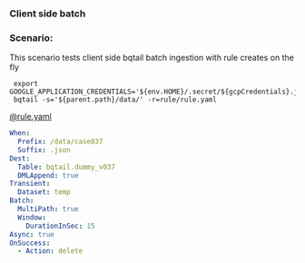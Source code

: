 ### Client side batch 

### Scenario:

This scenario tests client side bqtail batch ingestion with rule creates on the fly

```
 export GOOGLE_APPLICATION_CREDENTIALS='${env.HOME}/.secret/${gcpCredentials}.json'
 bqtail -s='${parent.path}/data/' -r=rule/rule.yaml 

```



[@rule.yaml](rule/rule.yaml)
```yaml
When:
  Prefix: /data/case037
  Suffix: .json
Dest:
  Table: bqtail.dummy_v037
  DMLAppend: true
Transient:
  Dataset: temp
Batch:
  MultiPath: true
  Window:
    DurationInSec: 15
Async: true
OnSuccess:
  - Action: delete

```


